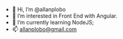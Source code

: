 - 👋 Hi, I’m @allanplobo
- 👀 I’m interested in Front End with Angular.
- 🌱 I’m currently learning NodeJS;
- 📫 allanplobo@gmail.com

<!---
allanplobo/allanplobo is a ✨ special ✨ repository because its `README.md` (this file) appears on your GitHub profile.
You can click the Preview link to take a look at your changes.
--->
